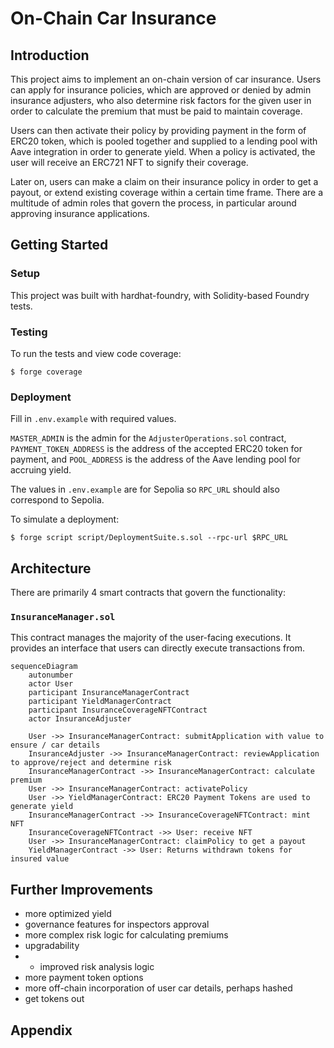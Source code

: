 # On-Chain Car Insurance

## Introduction

This project aims to implement an on-chain version of car insurance. Users can apply for insurance policies, which are approved or denied by admin insurance adjusters, who also determine risk factors for the given user in order to calculate the premium that must be paid to maintain coverage.

Users can then activate their policy by providing payment in the form of ERC20 token, which is pooled together and supplied to a lending pool with Aave integration in order to generate yield. When a policy is activated, the user will receive an ERC721 NFT to signify their coverage.

Later on, users can make a claim on their insurance policy in order to get a payout, or extend existing coverage within a certain time frame. There are a multitude of admin roles that govern the process, in particular around approving insurance applications.

## Getting Started

### Setup

This project was built with hardhat-foundry, with Solidity-based Foundry tests.

### Testing

To run the tests and view code coverage:

```
$ forge coverage
```

### Deployment

Fill in `.env.example` with required values.

`MASTER_ADMIN` is the admin for the `AdjusterOperations.sol` contract, `PAYMENT_TOKEN_ADDRESS` is the address of the accepted ERC20 token for payment, and `POOL_ADDRESS` is the address of the Aave lending pool for accruing yield.

The values in `.env.example` are for Sepolia so `RPC_URL` should also correspond to Sepolia.

To simulate a deployment:

```
$ forge script script/DeploymentSuite.s.sol --rpc-url $RPC_URL
```

## Architecture

There are primarily 4 smart contracts that govern the functionality:

### `InsuranceManager.sol`

This contract manages the majority of the user-facing executions. It provides an interface that users can directly execute transactions from.

```
sequenceDiagram
    autonumber
    actor User
    participant InsuranceManagerContract
    participant YieldManagerContract
    participant InsuranceCoverageNFTContract
    actor InsuranceAdjuster

    User ->> InsuranceManagerContract: submitApplication with value to ensure / car details
    InsuranceAdjuster ->> InsuranceManagerContract: reviewApplication to approve/reject and determine risk
    InsuranceManagerContract ->> InsuranceManagerContract: calculate premium
    User ->> InsuranceManagerContract: activatePolicy
    User ->> YieldManagerContract: ERC20 Payment Tokens are used to generate yield
    InsuranceManagerContract ->> InsuranceCoverageNFTContract: mint NFT
    InsuranceCoverageNFTContract ->> User: receive NFT
    User ->> InsuranceManagerContract: claimPolicy to get a payout
    YieldManagerContract ->> User: Returns withdrawn tokens for insured value
```

## Further Improvements

- more optimized yield
- governance features for inspectors approval
- more complex risk logic for calculating premiums
- upgradability
- - improved risk analysis logic
- more payment token options
- more off-chain incorporation of user car details, perhaps hashed
- get tokens out

## Appendix
